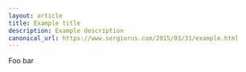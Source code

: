 ```yaml
---
layout: article
title: Example title
description: Example description
canonical_url: https://www.sergiorus.com/2015/03/31/example.html
---
```


<p>Foo bar</p>
